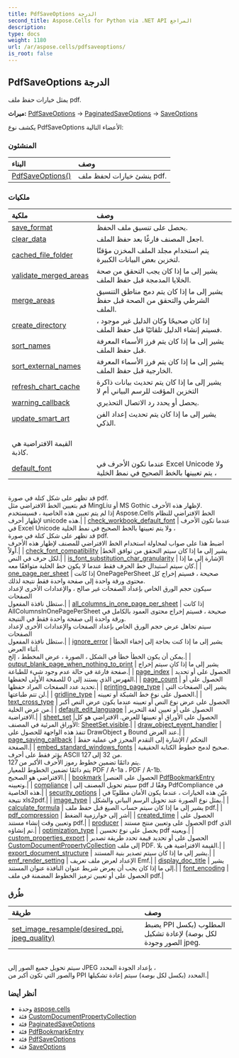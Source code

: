 ```yaml
---
title: PdfSaveOptions الدرجة
second_title: Aspose.Cells for Python via .NET API المراجع
description:
type: docs
weight: 1180
url: /ar/aspose.cells/pdfsaveoptions/
is_root: false
---
```

##  PdfSaveOptions الدرجة
يمثل خيارات حفظ ملف pdf.



**ميراث:** [PdfSaveOptions](/cells/python-net/aspose.cells/pdfsaveoptions) → 
[PaginatedSaveOptions](/cells/python-net/aspose.cells/paginatedsaveoptions) → 
[SaveOptions](/cells/python-net/ar/aspose.cells/saveoptions)



يكشف نوع PdfSaveOptions الأعضاء التالية:

###  المنشئون
| البناء| وصف|
| :- | :- |
| [PdfSaveOptions()](/cells/python-net/ar/aspose.cells/pdfsaveoptions/__init__/#) | ينشئ خيارات لحفظ ملف pdf.|


###  ملكيات
| ملكية| وصف|
| :- | :- |
| [save_format](/cells/python-net/ar/aspose.cells/pdfsaveoptions/save_format) | يحصل على تنسيق ملف الحفظ.|
| [clear_data](/cells/python-net/ar/aspose.cells/pdfsaveoptions/clear_data) | اجعل المصنف فارغًا بعد حفظ الملف.|
| [cached_file_folder](/cells/python-net/ar/aspose.cells/pdfsaveoptions/cached_file_folder) | يتم استخدام مجلد الملف المخزن مؤقتًا لتخزين بعض البيانات الكبيرة.|
| [validate_merged_areas](/cells/python-net/ar/aspose.cells/pdfsaveoptions/validate_merged_areas) | يشير إلى ما إذا كان يجب التحقق من صحة الخلايا المدمجة قبل حفظ الملف.|
| [merge_areas](/cells/python-net/ar/aspose.cells/pdfsaveoptions/merge_areas) | يشير إلى ما إذا كان يتم دمج مناطق التنسيق الشرطي والتحقق من الصحة قبل حفظ الملف.|
| [create_directory](/cells/python-net/ar/aspose.cells/pdfsaveoptions/create_directory) | إذا كان صحيحًا وكان الدليل غير موجود ، فسيتم إنشاء الدليل تلقائيًا قبل حفظ الملف.|
| [sort_names](/cells/python-net/ar/aspose.cells/pdfsaveoptions/sort_names) | يشير إلى ما إذا كان يتم فرز الأسماء المعرفة قبل حفظ الملف.|
| [sort_external_names](/cells/python-net/ar/aspose.cells/pdfsaveoptions/sort_external_names) |يشير إلى ما إذا كان يتم فرز الأسماء المعرفة الخارجية قبل حفظ الملف.|
| [refresh_chart_cache](/cells/python-net/ar/aspose.cells/pdfsaveoptions/refresh_chart_cache) | يشير إلى ما إذا كان يتم تحديث بيانات ذاكرة التخزين المؤقت للرسم البياني أم لا|
| [warning_callback](/cells/python-net/ar/aspose.cells/pdfsaveoptions/warning_callback) | يحصل أو يحدد رد الاتصال التحذيري.|
| [update_smart_art](/cells/python-net/ar/aspose.cells/pdfsaveoptions/update_smart_art) | يشير إلى ما إذا كان يتم تحديث إعداد الفن الذكي.<br/> القيمة الافتراضية هي كاذبة.|
| [default_font](/cells/python-net/ar/aspose.cells/pdfsaveoptions/default_font) | عندما تكون الأحرف في Excel Unicode ولا يتم تعيينها بالخط الصحيح في نمط الخلية ،<br/>قد تظهر على شكل كتلة في صورة pdf.<br/>قم بتعيين الخط الافتراضي مثل MingLiu أو MS Gothic لإظهار هذه الأحرف.<br/> إذا لم يتم تعيين هذه الخاصية ، فسيستخدم Aspose.Cells الخط الافتراضي للنظام لإظهار أحرف unicode هذه.|
| [check_workbook_default_font](/cells/python-net/ar/aspose.cells/pdfsaveoptions/check_workbook_default_font) | عندما تكون الأحرف في Excel Unicode ولا يتم تعيينها بالخط الصحيح في نمط الخلية ،<br/>قد تظهر على شكل كتلة في صورة pdf.<br/> اضبط هذا على صواب لمحاولة استخدام الخط الافتراضي للمصنف لإظهار هذه الأحرف أولاً.|
| [check_font_compatibility](/cells/python-net/ar/aspose.cells/pdfsaveoptions/check_font_compatibility) |يشير إلى ما إذا كان سيتم التحقق من توافق الخط لكل حرف في النص.|
| [is_font_substitution_char_granularity](/cells/python-net/ar/aspose.cells/pdfsaveoptions/is_font_substitution_char_granularity) | الإشارة إلى ما إذا كان سيتم استبدال خط الحرف فقط عندما لا يكون خط الخلية متوافقًا معه.|
| [one_page_per_sheet](/cells/python-net/ar/aspose.cells/pdfsaveoptions/one_page_per_sheet) | إذا كانت OnePagePerSheet صحيحة ، فسيتم إخراج كل محتوى ورقة واحدة إلى صفحة واحدة فقط نتيجة لذلك.<br/> سيكون حجم الورق الخاص بإعداد الصفحات غير صالح ، والإعدادات الأخرى لإعداد الصفحات<br/> ستظل نافذة المفعول.|
| [all_columns_in_one_page_per_sheet](/cells/python-net/ar/aspose.cells/pdfsaveoptions/all_columns_in_one_page_per_sheet) | إذا كانت AllColumnsInOnePagePerSheet صحيحة ، فسيتم إخراج محتوى العمود بالكامل في ورقة واحدة إلى صفحة واحدة فقط في النتيجة.<br/> سيتم تجاهل عرض حجم الورق الخاص بإعداد الصفحات والإعدادات الأخرى لإعداد الصفحات<br/> ستظل نافذة المفعول.|
| [ignore_error](/cells/python-net/ar/aspose.cells/pdfsaveoptions/ignore_error) | يشير إلى ما إذا كنت بحاجة إلى إخفاء الخطأ أثناء العرض.<br/> يمكن أن يكون الخطأ خطأ في الشكل ، الصورة ، عرض المخطط ، إلخ.|
| [output_blank_page_when_nothing_to_print](/cells/python-net/ar/aspose.cells/pdfsaveoptions/output_blank_page_when_nothing_to_print) | يشير إلى ما إذا كان سيتم إخراج صفحة فارغة في حالة عدم وجود شيء للطباعة.|
| [page_index](/cells/python-net/ar/aspose.cells/pdfsaveoptions/page_index) | الحصول على أو تحديد الفهرس الذي يستند إلى 0 للصفحة الأولى لحفظها.|
| [page_count](/cells/python-net/ar/aspose.cells/pdfsaveoptions/page_count) | الحصول على أو تحديد عدد الصفحات المراد حفظها.|
| [printing_page_type](/cells/python-net/ar/aspose.cells/pdfsaveoptions/printing_page_type) | يشير إلى الصفحات التي لن تتم طباعتها.|
| [gridline_type](/cells/python-net/ar/aspose.cells/pdfsaveoptions/gridline_type) | الحصول على نوع خط الشبكة أو تعيينه.|
| [text_cross_type](/cells/python-net/ar/aspose.cells/pdfsaveoptions/text_cross_type) | الحصول على عرض نوع النص أو تعيينه عندما يكون عرض النص أكبر من عرض الخلية.|
| [default_edit_language](/cells/python-net/ar/aspose.cells/pdfsaveoptions/default_edit_language) | الحصول على أو تعيين لغة التحرير الافتراضية.|
| [sheet_set](/cells/python-net/ar/aspose.cells/pdfsaveoptions/sheet_set) |الحصول على الأوراق أو تعيينها للعرض. الافتراضي هو كل الأوراق المرئية في المصنف: [SheetSet.visible](/cells/python-net/ar/aspose.cells.rendering/sheetset#visible).|
| [draw_object_event_handler](/cells/python-net/ar/aspose.cells/pdfsaveoptions/draw_object_event_handler) | تنفذ هذه الواجهة للحصول على DrawObject و Bound عند العرض.|
| [page_saving_callback](/cells/python-net/ar/aspose.cells/pdfsaveoptions/page_saving_callback) | التحكم / الإشارة إلى التقدم المحرز في عملية حفظ الصفحة.|
| [embed_standard_windows_fonts](/cells/python-net/ar/aspose.cells/pdfsaveoptions/embed_standard_windows_fonts) | صحيح لدمج خطوط الكتابة الحقيقية.<br/>يؤثر فقط على أحرف ASCII من 32 إلى 127.<br/>يتم دائمًا تضمين خطوط رموز الأحرف الأكبر من 127.<br/>يتم دائمًا تضمين الخطوط للمعيار PDF / A-1a ، PDF / A-1b.<br/> الافتراضي هو الصحيح.|
| [bookmark](/cells/python-net/ar/aspose.cells/pdfsaveoptions/bookmark) |الحصول على العنصر [PdfBookmarkEntry](/cells/python-net/ar/aspose.cells.rendering/pdfbookmarkentry) وتعيينه.|
| [compliance](/cells/python-net/ar/aspose.cells/pdfsaveoptions/compliance) | سيتم تحويل المصنف إلى pdf وفقًا لـ PdfCompliance في هذه الخاصية.|
| [security_options](/cells/python-net/ar/aspose.cells/pdfsaveoptions/security_options) | عيّن هذه الخيارات ، عندما يكون الأمان مطلوبًا في نتيجة xls2pdf.|
| [image_type](/cells/python-net/ar/aspose.cells/pdfsaveoptions/image_type) | يمثل نوع الصورة عند تحويل الرسم البياني والشكل.|
| [calculate_formula](/cells/python-net/ar/aspose.cells/pdfsaveoptions/calculate_formula) | يشير إلى ما إذا كان سيتم حساب الصيغ قبل حفظ ملف pdf.|
| [pdf_compression](/cells/python-net/ar/aspose.cells/pdfsaveoptions/pdf_compression) | أشر إلى خوارزمية الضغط|
| [created_time](/cells/python-net/ar/aspose.cells/pdfsaveoptions/created_time) | الحصول على وتعيين وقت إنشاء مستند pdf.|
| [producer](/cells/python-net/ar/aspose.cells/pdfsaveoptions/producer) | الحصول على وتعيين منتج مستند pdf الذي تم إنشاؤه.|
| [optimization_type](/cells/python-net/ar/aspose.cells/pdfsaveoptions/optimization_type) | يحصل على نوع تحسين pdf ويعينه.|
| [custom_properties_export](/cells/python-net/ar/aspose.cells/pdfsaveoptions/custom_properties_export) | الحصول على أو تحديد قيمة تحدد طريقة تصدير [CustomDocumentPropertyCollection](/cells/python-net/ar/aspose.cells.properties/customdocumentpropertycollection) إلى ملف PDF. القيمة الافتراضية هي بلا.|
| [export_document_structure](/cells/python-net/ar/aspose.cells/pdfsaveoptions/export_document_structure) | يشير إلى ما إذا كان سيتم تصدير بنية المستند.|
| [emf_render_setting](/cells/python-net/ar/aspose.cells/pdfsaveoptions/emf_render_setting) | الإعداد لعرض ملف تعريف Emf.|
| [display_doc_title](/cells/python-net/ar/aspose.cells/pdfsaveoptions/display_doc_title) | يشير إلى ما إذا كان يجب أن يعرض شريط عنوان النافذة عنوان المستند.|
| [font_encoding](/cells/python-net/ar/aspose.cells/pdfsaveoptions/font_encoding) | الحصول على أو تعيين ترميز الخطوط المضمنة في ملف pdf.|


###  طُرق
| طريقة| وصف|
| :- | :- |
| [set_image_resample(desired_ppi, jpeg_quality)](/cells/python-net/ar/aspose.cells/pdfsaveoptions/set_image_resample/#int-int) | يضبط PPI المطلوب (بكسل لكل بوصة) لإعادة تشكيل الصور وجودة jpeg.<br/> سيتم تحويل جميع الصور إلى JPEG بإعداد الجودة المحدد ،<br/>والصور التي تكون أكبر من PPI المحدد (بكسل لكل بوصة) سيتم إعادة تشكيلها.|



###  أنظر أيضا
* وحدة [aspose.cells](..)
* فئة [CustomDocumentPropertyCollection](/cells/python-net/ar/aspose.cells.properties/customdocumentpropertycollection)
* فئة [PaginatedSaveOptions](/cells/python-net/ar/aspose.cells/paginatedsaveoptions)
* فئة [PdfBookmarkEntry](/cells/python-net/ar/aspose.cells.rendering/pdfbookmarkentry)
* فئة [PdfSaveOptions](/cells/python-net/ar/aspose.cells/pdfsaveoptions)
* فئة [SaveOptions](/cells/python-net/ar/aspose.cells/saveoptions)
